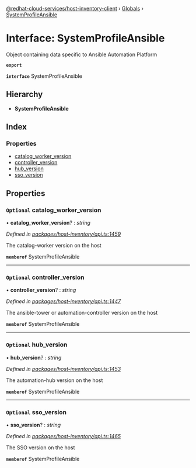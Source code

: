 [@redhat-cloud-services/host-inventory-client](../README.md) › [Globals](../globals.md) › [SystemProfileAnsible](systemprofileansible.md)

# Interface: SystemProfileAnsible

Object containing data specific to Ansible Automation Platform

**`export`** 

**`interface`** SystemProfileAnsible

## Hierarchy

* **SystemProfileAnsible**

## Index

### Properties

* [catalog_worker_version](systemprofileansible.md#optional-catalog_worker_version)
* [controller_version](systemprofileansible.md#optional-controller_version)
* [hub_version](systemprofileansible.md#optional-hub_version)
* [sso_version](systemprofileansible.md#optional-sso_version)

## Properties

### `Optional` catalog_worker_version

• **catalog_worker_version**? : *string*

*Defined in [packages/host-inventory/api.ts:1459](https://github.com/RedHatInsights/javascript-clients/blob/master/packages/host-inventory/api.ts#L1459)*

The catalog-worker version on the host

**`memberof`** SystemProfileAnsible

___

### `Optional` controller_version

• **controller_version**? : *string*

*Defined in [packages/host-inventory/api.ts:1447](https://github.com/RedHatInsights/javascript-clients/blob/master/packages/host-inventory/api.ts#L1447)*

The ansible-tower or automation-controller version on the host

**`memberof`** SystemProfileAnsible

___

### `Optional` hub_version

• **hub_version**? : *string*

*Defined in [packages/host-inventory/api.ts:1453](https://github.com/RedHatInsights/javascript-clients/blob/master/packages/host-inventory/api.ts#L1453)*

The automation-hub version on the host

**`memberof`** SystemProfileAnsible

___

### `Optional` sso_version

• **sso_version**? : *string*

*Defined in [packages/host-inventory/api.ts:1465](https://github.com/RedHatInsights/javascript-clients/blob/master/packages/host-inventory/api.ts#L1465)*

The SSO version on the host

**`memberof`** SystemProfileAnsible
